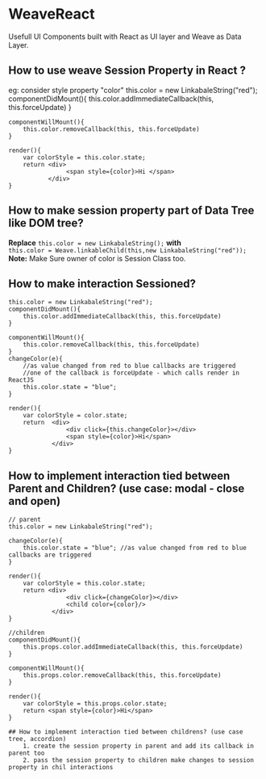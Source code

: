 # WeaveReact
Usefull UI Components built with React as UI layer and Weave as Data Layer.

## How to use weave Session Property in React ?
eg: consider style property "color" 
    this.color = new LinkabaleString("red");
    componentDidMount(){
        this.color.addImmediateCallback(this, this.forceUpdate)
    }
    
    componentWillMount(){
        this.color.removeCallback(this, this.forceUpdate)
    }
    
    render(){
        var colorStyle = this.color.state;
        return <div>
                    <span style={color}>Hi </span>
               </div>
    }
    
## How to make session property part of Data Tree like DOM tree?
**Replace** `this.color = new LinkabaleString();`  **with**  
`this.color = Weave.linkableChild(this,new LinkabaleString("red"));`  
    **Note:** Make Sure owner of color is Session Class too.
    
## How to make interaction Sessioned?
    
    this.color = new LinkabaleString("red");
    componentDidMount(){
        this.color.addImmediateCallback(this, this.forceUpdate)
    }
    
    componentWillMount(){
        this.color.removeCallback(this, this.forceUpdate)
    }
    changeColor(e){
        //as value changed from red to blue callbacks are triggered
        //one of the callback is forceUpdate - which calls render in ReactJS
        this.color.state = "blue"; 
    }
    
    render(){
        var colorStyle = color.state;
        return  <div>
                    <div click={this.changeColor}></div>
                    <span style={color}>Hi</span>
                </div>
    }
    
## How to implement interaction tied between Parent and Children?  (use case: modal -  close and open)
    // parent
    this.color = new LinkabaleString("red");
    
    changeColor(e){
        this.color.state = "blue"; //as value changed from red to blue callbacks are triggered
    }
    
    render(){
        var colorStyle = this.color.state;
        return <div>
                    <div click={changeColor}></div>
                    <child color={color}/>
                </div>
    }
    
    //children 
    componentDidMount(){
        this.props.color.addImmediateCallback(this, this.forceUpdate)
    }
    
    componentWillMount(){
        this.props.color.removeCallback(this, this.forceUpdate)
    }
    
    render(){
        var colorStyle = this.props.color.state;
        return <span style={color}>Hi</span>
    }
    
    ## How to implement interaction tied between childrens? (use case tree, accordion)
        1. create the session property in parent and add its callback in parent too
        2. pass the session property to children make changes to session property in chil interactions
    
